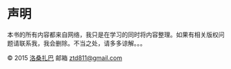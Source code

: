 # 声明

本书的所有内容都来自网络，我只是在学习的同时将内容整理。如果有相关版权问题请联系我，我会删除。不当之处，请多多谅解。。。

 © 2015 [洛桑扎巴](http://site.11ten.net/)
 邮箱 [](mailto:ztd811@gmail.com)[ztd811@gmail.com](mailto:ztd811@gmail.com)
